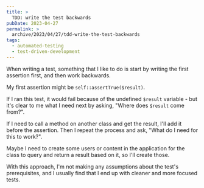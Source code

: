 ```yaml
---
title: >
  TDD: write the test backwards
pubDate: 2023-04-27
permalink: >
  archive/2023/04/27/tdd-write-the-test-backwards
tags:
  - automated-testing
  - test-driven-development
---
```


When writing a test, something that I like to do is start by writing the first assertion first, and then work backwards.

My first assertion might be `self::assertTrue($result)`.

If I ran this test, it would fail because of the undefined `$result` variable - but it's clear to me what I need next by asking, "Where does `$result` come from?".

If I need to call a method on another class and get the result, I'll add it before the assertion. Then I repeat the process and ask, "What do I need for this to work?".

Maybe I need to create some users or content in the application for the class to query and return a result based on it, so I'll create those.

With this approach, I'm not making any assumptions about the test's prerequisites, and I usually find that I end up with cleaner and more focused tests.
